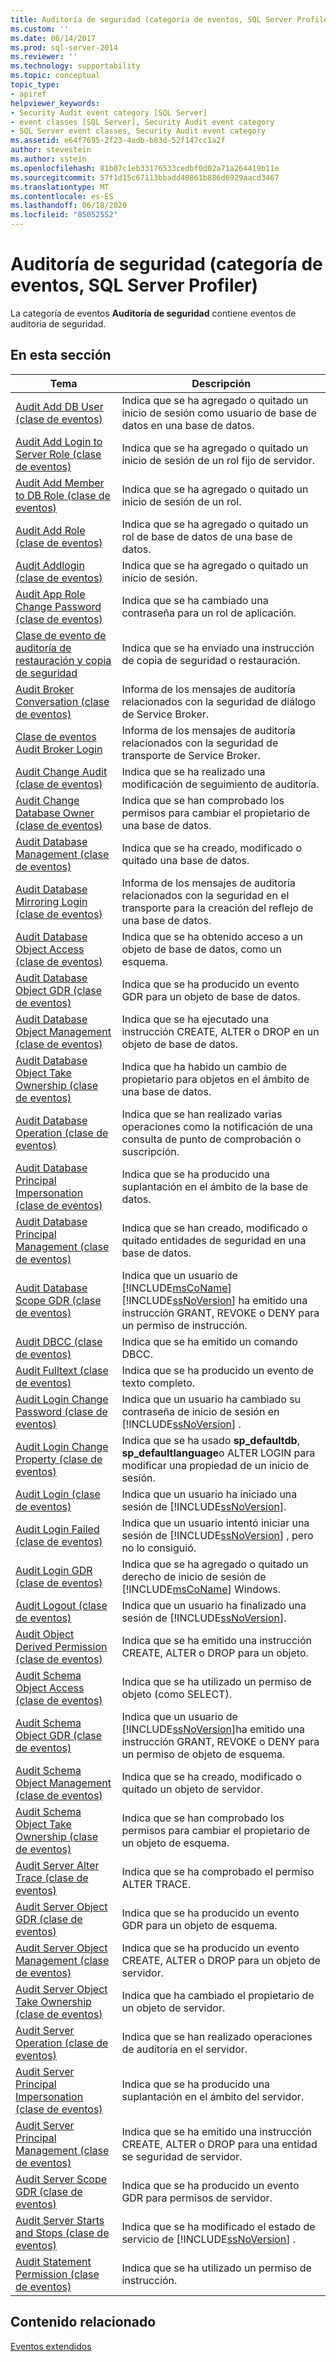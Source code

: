 ```yaml
---
title: Auditoría de seguridad (categoría de eventos, SQL Server Profiler) | Microsoft Docs
ms.custom: ''
ms.date: 06/14/2017
ms.prod: sql-server-2014
ms.reviewer: ''
ms.technology: supportability
ms.topic: conceptual
topic_type:
- apiref
helpviewer_keywords:
- Security Audit event category [SQL Server]
- event classes [SQL Server], Security Audit event category
- SQL Server event classes, Security Audit event category
ms.assetid: e64f7695-2f23-4adb-b83d-52f147cc1a2f
author: stevestein
ms.author: sstein
ms.openlocfilehash: 81b07c1eb33176533cedbf0d02a71a264419b11e
ms.sourcegitcommit: 57f1d15c67113bbadd40861b886d6929aacd3467
ms.translationtype: MT
ms.contentlocale: es-ES
ms.lasthandoff: 06/18/2020
ms.locfileid: "85052552"
---
```

# <a name="security-audit-event-category-sql-server-profiler"></a>Auditoría de seguridad (categoría de eventos, SQL Server Profiler)
  La categoría de eventos **Auditoría de seguridad** contiene eventos de auditoría de seguridad.  
  
## <a name="in-this-section"></a>En esta sección  
  
|Tema|Descripción|  
|-----------|-----------------|  
|[Audit Add DB User (clase de eventos)](audit-add-db-user-event-class.md)|Indica que se ha agregado o quitado un inicio de sesión como usuario de base de datos en una base de datos.|  
|[Audit Add Login to Server Role (clase de eventos)](audit-add-login-to-server-role-event-class.md)|Indica que se ha agregado o quitado un inicio de sesión de un rol fijo de servidor.|  
|[Audit Add Member to DB Role (clase de eventos)](audit-add-member-to-db-role-event-class.md)|Indica que se ha agregado o quitado un inicio de sesión de un rol.|  
|[Audit Add Role (clase de eventos)](audit-add-role-event-class.md)|Indica que se ha agregado o quitado un rol de base de datos de una base de datos.|  
|[Audit Addlogin (clase de eventos)](audit-addlogin-event-class.md)|Indica que se ha agregado o quitado un inicio de sesión.|  
|[Audit App Role Change Password (clase de eventos)](audit-app-role-change-password-event-class.md)|Indica que se ha cambiado una contraseña para un rol de aplicación.|  
|[Clase de evento de auditoría de restauración y copia de seguridad](audit-backup-and-restore-event-class.md)|Indica que se ha enviado una instrucción de copia de seguridad o restauración.|  
|[Audit Broker Conversation (clase de eventos)](broker-conversation-event-class.md)|Informa de los mensajes de auditoría relacionados con la seguridad de diálogo de Service Broker.|  
|[Clase de eventos Audit Broker Login](audit-broker-login-event-class.md)|Informa de los mensajes de auditoría relacionados con la seguridad de transporte de Service Broker.|  
|[Audit Change Audit (clase de eventos)](audit-change-audit-event-class.md)|Indica que se ha realizado una modificación de seguimiento de auditoría.|  
|[Audit Change Database Owner (clase de eventos)](audit-change-database-owner-event-class.md)|Indica que se han comprobado los permisos para cambiar el propietario de una base de datos.|  
|[Audit Database Management (clase de eventos)](audit-database-management-event-class.md)|Indica que se ha creado, modificado o quitado una base de datos.|  
|[Audit Database Mirroring Login (clase de eventos)](audit-database-mirroring-login-event-class.md)|Informa de los mensajes de auditoría relacionados con la seguridad en el transporte para la creación del reflejo de una base de datos.|  
|[Audit Database Object Access (clase de eventos)](audit-database-object-access-event-class.md)|Indica que se ha obtenido acceso a un objeto de base de datos, como un esquema.|  
|[Audit Database Object GDR (clase de eventos)](audit-database-object-gdr-event-class.md)|Indica que se ha producido un evento GDR para un objeto de base de datos.|  
|[Audit Database Object Management (clase de eventos)](audit-database-object-management-event-class.md)|Indica que se ha ejecutado una instrucción CREATE, ALTER o DROP en un objeto de base de datos.|  
|[Audit Database Object Take Ownership (clase de eventos)](audit-database-object-take-ownership-event-class.md)|Indica que ha habido un cambio de propietario para objetos en el ámbito de una base de datos.|  
|[Audit Database Operation (clase de eventos)](audit-database-operation-event-class.md)|Indica que se han realizado varias operaciones como la notificación de una consulta de punto de comprobación o suscripción.|  
|[Audit Database Principal Impersonation (clase de eventos)](audit-database-principal-impersonation-event-class.md)|Indica que se ha producido una suplantación en el ámbito de la base de datos.|  
|[Audit Database Principal Management (clase de eventos)](audit-database-principal-management-event-class.md)|Indica que se han creado, modificado o quitado entidades de seguridad en una base de datos.|  
|[Audit Database Scope GDR (clase de eventos)](audit-database-scope-gdr-event-class.md)|Indica que un usuario de [!INCLUDE[msCoName](../../includes/msconame-md.md)] [!INCLUDE[ssNoVersion](../../includes/ssnoversion-md.md)] ha emitido una instrucción GRANT, REVOKE o DENY para un permiso de instrucción.|  
|[Audit DBCC (clase de eventos)](audit-dbcc-event-class.md)|Indica que se ha emitido un comando DBCC.|  
|[Audit Fulltext (clase de eventos)](audit-fulltext-event-class.md)|Indica que se ha producido un evento de texto completo.|  
|[Audit Login Change Password (clase de eventos)](audit-login-change-password-event-class.md)|Indica que un usuario ha cambiado su contraseña de inicio de sesión en [!INCLUDE[ssNoVersion](../../includes/ssnoversion-md.md)] .|  
|[Audit Login Change Property (clase de eventos)](audit-login-change-property-event-class.md)|Indica que se ha usado **sp_defaultdb**, **sp_defaultlanguage**o ALTER LOGIN para modificar una propiedad de un inicio de sesión.|  
|[Audit Login (clase de eventos)](audit-login-event-class.md)|Indica que un usuario ha iniciado una sesión de [!INCLUDE[ssNoVersion](../../includes/ssnoversion-md.md)].|  
|[Audit Login Failed (clase de eventos)](audit-login-failed-event-class.md)|Indica que un usuario intentó iniciar una sesión de [!INCLUDE[ssNoVersion](../../includes/ssnoversion-md.md)] , pero no lo consiguió.|  
|[Audit Login GDR (clase de eventos)](audit-login-gdr-event-class.md)|Indica que se ha agregado o quitado un derecho de inicio de sesión de [!INCLUDE[msCoName](../../includes/msconame-md.md)] Windows.|  
|[Audit Logout (clase de eventos)](audit-logout-event-class.md)|Indica que un usuario ha finalizado una sesión de [!INCLUDE[ssNoVersion](../../includes/ssnoversion-md.md)].|  
|[Audit Object Derived Permission (clase de eventos)](audit-object-derived-permission-event-class.md)|Indica que se ha emitido una instrucción CREATE, ALTER o DROP para un objeto.|  
|[Audit Schema Object Access (clase de eventos)](audit-schema-object-access-event-class.md)|Indica que se ha utilizado un permiso de objeto (como SELECT).|  
|[Audit Schema Object GDR (clase de eventos)](audit-schema-object-gdr-event-class.md)|Indica que un usuario de [!INCLUDE[ssNoVersion](../../includes/ssnoversion-md.md)]ha emitido una instrucción GRANT, REVOKE o DENY para un permiso de objeto de esquema.|  
|[Audit Schema Object Management (clase de eventos)](audit-schema-object-management-event-class.md)|Indica que se ha creado, modificado o quitado un objeto de servidor.|  
|[Audit Schema Object Take Ownership (clase de eventos)](audit-schema-object-take-ownership-event-class.md)|Indica que se han comprobado los permisos para cambiar el propietario de un objeto de esquema.|  
|[Audit Server Alter Trace (clase de eventos)](audit-server-alter-trace-event-class.md)|Indica que se ha comprobado el permiso ALTER TRACE.|  
|[Audit Server Object GDR (clase de eventos)](audit-server-object-gdr-event-class.md)|Indica que se ha producido un evento GDR para un objeto de esquema.|  
|[Audit Server Object Management (clase de eventos)](audit-server-object-management-event-class.md)|Indica que se ha producido un evento CREATE, ALTER o DROP para un objeto de servidor.|  
|[Audit Server Object Take Ownership (clase de eventos)](audit-server-object-take-ownership-event-class.md)|Indica que ha cambiado el propietario de un objeto de servidor.|  
|[Audit Server Operation (clase de eventos)](audit-server-operation-event-class.md)|Indica que se han realizado operaciones de auditoría en el servidor.|  
|[Audit Server Principal Impersonation (clase de eventos)](audit-server-principal-impersonation-event-class.md)|Indica que se ha producido una suplantación en el ámbito del servidor.|  
|[Audit Server Principal Management (clase de eventos)](audit-server-principal-management-event-class.md)|Indica que se ha emitido una instrucción CREATE, ALTER o DROP para una entidad se seguridad de servidor.|  
|[Audit Server Scope GDR (clase de eventos)](audit-server-scope-gdr-event-class.md)|Indica que se ha producido un evento GDR para permisos de servidor.|  
|[Audit Server Starts and Stops (clase de eventos)](audit-server-starts-and-stops-event-class.md)|Indica que se ha modificado el estado de servicio de [!INCLUDE[ssNoVersion](../../includes/ssnoversion-md.md)] .|  
|[Audit Statement Permission (clase de eventos)](audit-statement-permission-event-class.md)|Indica que se ha utilizado un permiso de instrucción.|  
  
## <a name="related-content"></a>Contenido relacionado  
 [Eventos extendidos](../extended-events/extended-events.md)  
  
  
